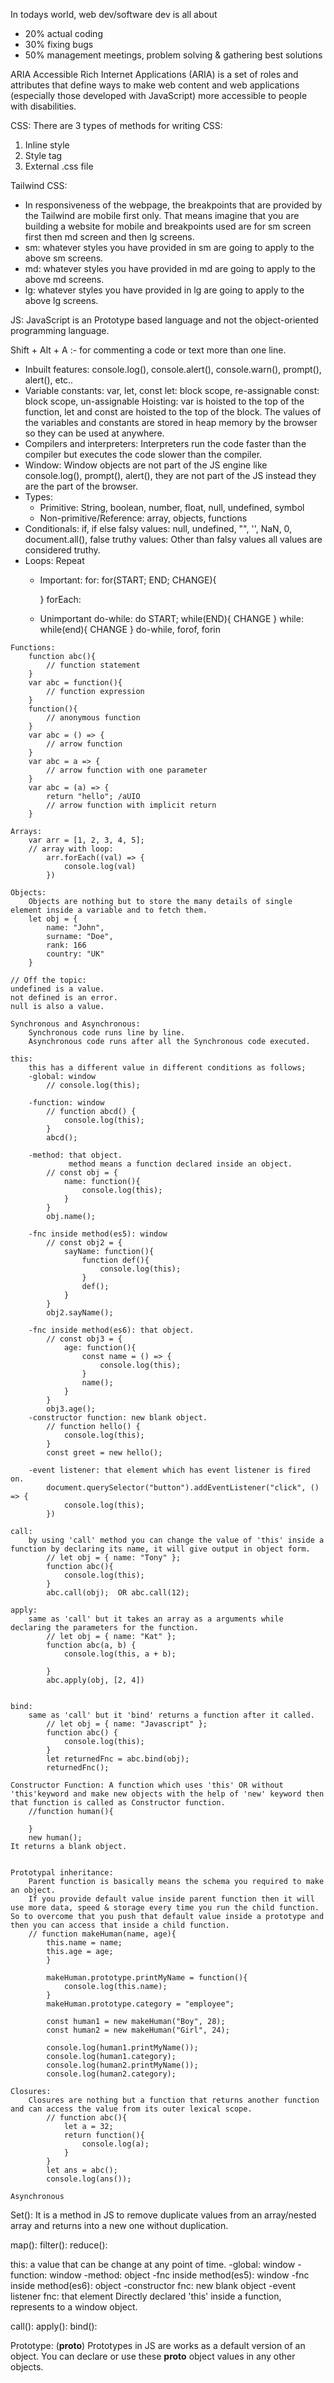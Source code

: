 In todays world, web dev/software dev is all about
- 20% actual coding
- 30% fixing bugs
- 50% management meetings, problem solving & gathering best solutions


ARIA
Accessible Rich Internet Applications (ARIA) is a set of roles and attributes that define ways to make web content and web applications (especially those developed with JavaScript) more accessible to people with disabilities.


CSS:
There are 3 types of methods for writing CSS:
1. Inline style
2. Style tag
3. External .css file

Tailwind CSS:
- In responsiveness of the webpage, the breakpoints that are provided by the Tailwind are mobile first only.
That means imagine that you are building a website for mobile and breakpoints used are for sm screen first then md screen and then lg screens.
- sm: whatever styles you have provided in sm are going to apply to the above sm screens.
- md: whatever styles you have provided in md are going to apply to the above md screens.
- lg: whatever styles you have provided in lg are going to apply to the above lg screens.


JS:
JavaScript is an Prototype based language and not the object-oriented programming language.

Shift + Alt + A :- for commenting a code or text more than one line.

<!-- Basics -->
- Inbuilt features:
    console.log(), console.alert(), console.warn(), prompt(), alert(), etc..
- Variable constants:
    var, let, const
    let: block scope, re-assignable
    const: block scope, un-assignable
    Hoisting: var is hoisted to the top of the function, let and const are hoisted to the top of the block.
    The values of the variables and constants are stored in heap memory by the browser so they can be used at anywhere.
- Compilers and interpreters:
    Interpreters run the code faster than the compiler but executes the code slower than the compiler.
- Window:
    Window objects are not part of the JS engine like console.log(), prompt(), alert(), they are not part of the JS instead they are the part of the browser.
- Types:
    - Primitive:
        String, boolean, number, float, null, undefined, symbol
    - Non-primitive/Reference:
        array, objects, functions
- Conditionals:
    if, if else
    falsy values: null, undefined, "", '', NaN, 0, document.all(), false
    truthy values: Other than falsy values all values are considered truthy.
- Loops: Repeat
    - Important:
        for: for(START; END; CHANGE){

        }
        forEach:
    - Unimportant
        do-while: do START;
                while(END){
                    CHANGE
                }
        while: while(end){
                CHANGE
            }
        do-while, forof, forin


<!-- Intermediate -->
    Functions:
        function abc(){
            // function statement
        }
        var abc = function(){
            // function expression
        }
        function(){
            // anonymous function
        }
        var abc = () => {
            // arrow function
        }
        var abc = a => {
            // arrow function with one parameter
        }
        var abc = (a) => {
            return "hello"; /aUIO
            // arrow function with implicit return
        }

    Arrays:
        var arr = [1, 2, 3, 4, 5];
        // array with loop:
            arr.forEach((val) => {
                console.log(val)
            })

    Objects:
        Objects are nothing but to store the many details of single element inside a variable and to fetch them.
        let obj = {
            name: "John",
            surname: "Doe",
            rank: 166
            country: "UK"
        }

    // Off the topic:
    undefined is a value.
    not defined is an error.
    null is also a value.

    Synchronous and Asynchronous:
        Synchronous code runs line by line.
        Asynchronous code runs after all the Synchronous code executed.

<!-- Advance -->
    this:
        this has a different value in different conditions as follows;
        -global: window
            // console.log(this);

        -function: window
            // function abcd() {
                console.log(this);
            }
            abcd();

        -method: that object.
                 method means a function declared inside an object.
            // const obj = {
                name: function(){
                    console.log(this);
                }
            }
            obj.name();

        -fnc inside method(es5): window
            // const obj2 = {
                sayName: function(){
                    function def(){
                        console.log(this);
                    }
                    def();
                }
            }
            obj2.sayName();

        -fnc inside method(es6): that object.
            // const obj3 = {
                age: function(){
                    const name = () => {
                        console.log(this);
                    }
                    name();
                }
            }
            obj3.age();
        -constructor function: new blank object.
            // function hello() {
                console.log(this);
            }
            const greet = new hello();

        -event listener: that element which has event listener is fired on.
            document.querySelector("button").addEventListener("click", () => {
                console.log(this);
            })

    call: 
        by using 'call' method you can change the value of 'this' inside a function by declaring its name, it will give output in object form.
            // let obj = { name: "Tony" };
            function abc(){
                console.log(this);
            }
            abc.call(obj);  OR abc.call(12);

    apply: 
        same as 'call' but it takes an array as a arguments while declaring the parameters for the function.
            // let obj = { name: "Kat" };
            function abc(a, b) {
                console.log(this, a + b);

            }
            abc.apply(obj, [2, 4])
         
         
    bind: 
        same as 'call' but it 'bind' returns a function after it called.
            // let obj = { name: "Javascript" };
            function abc() {
                console.log(this);
            }
            let returnedFnc = abc.bind(obj);
            returnedFnc();

    Constructor Function: A function which uses 'this' OR without 'this'keyword and make new objects with the help of 'new' keyword then that function is called as Constructor function.
        //function human(){

        }
        new human();
    It returns a blank object.


    Prototypal inheritance:
        Parent function is basically means the schema you required to make an object.
        If you provide default value inside parent function then it will use more data, speed & storage every time you run the child function. So to overcome that you push that default value inside a prototype and then you can access that inside a child function.
        // function makeHuman(name, age){
            this.name = name;
            this.age = age;
            }
            
            makeHuman.prototype.printMyName = function(){
                console.log(this.name);
            }
            makeHuman.prototype.category = "employee";

            const human1 = new makeHuman("Boy", 28);
            const human2 = new makeHuman("Girl", 24);

            console.log(human1.printMyName());
            console.log(human1.category);
            console.log(human2.printMyName());
            console.log(human2.category);

    Closures:
        Closures are nothing but a function that returns another function and can access the value from its outer lexical scope.
            // function abc(){
                let a = 32;
                return function(){
                    console.log(a);
                }
            }
            let ans = abc();
            console.log(ans());
            
    Asynchronous




Set(): It is a method in JS to remove duplicate values from an array/nested array and returns into a new one without duplication.

map():
filter():
reduce():

this:   a value that can be change at any point of time.
    -global: window
    -function: window
    -method: object
    -fnc inside method(es5): window
    -fnc inside method(es6): object
    -constructor fnc: new blank object
    -event listener fnc: that element
Directly declared 'this' inside a function, represents to a window object.

call():
apply():
bind():

Prototype: (__proto__)
    Prototypes in JS are works as a default version of an object. You can declare or use these __proto__ object values in any other objects.

